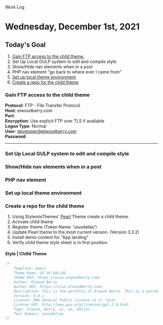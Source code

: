 Work Log  
# Wednesday, December 1st, 2021 
  
## Today's Goal  
  
1. [Gain FTP access to the child theme.](#)
1. Set Up Local GULP system to edit and compile style
1. Show/Hide nav elements when in a post 
1. PHP nav element "go back to where ever I came from"
1. [Set up local theme environment](#)
1. [Create a repo for the child theme](#create-a-repo-for-the-child-theme)
  
### Gain FTP access to the child theme  
  
**Protocol**: FTP - File Transfer Protocol  
**Host**: elwoodberry.com  
**Port**:  
**Encryption**: Use explicit FTP over TLS if available  
**Logon Type**: Normal  
**User**: developer@elwoodberry.com  
**Password**:   

---  

### Set Up Local GULP system to edit and compile style

### Show/Hide nav elements when in a post  

### PHP nav element  

### Set up local theme environment   

### Create a repo for the child theme  

1. Using StylemixThemes' [Pearl](https://themeforest.net/item/pearl-true-multiniche-wordpress-theme/20432158) Theme create a child theme.
1. Activate child theme
1. Register theme (Token Name: 'uiuxdallas')
1. Update Pearl theme to the most current version. (Version 3.3.2)
1. Install demo content for "App landing"
1. Verify child theme style sheet is in first position.

#### Style | Chilld Theme  
```css  
/*
    Template: pearl
    Theme Name: UI UX DALLAS
    Theme URI: https://uiux.elwoodberry.com/
    Author: Elwood Berry
    Author URI: https://uiux.elwoodberry.com/
    Description: This is the porfolio of Elwood Berry. This is a parody site. A play on instagram.
    Version: 0.0.1
    License: GNU General Public License v2 or later
    License URI: http://www.gnu.org/licenses/gpl-2.0.html
    Tags: elwood, berry, ui, ux, dallas
	Text Domain: uiuxdallas
*/
```  